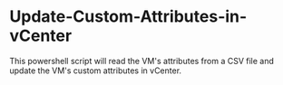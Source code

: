 # Update-Custom-Attributes-in-vCenter
This powershell script will read the VM's attributes from a CSV file and update the VM's custom attributes in vCenter.
